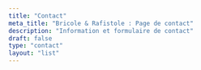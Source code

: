 ```yaml
---
title: "Contact"
meta_title: "Bricole & Rafistole : Page de contact"
description: "Information et formulaire de contact"
draft: false
type: "contact"
layout: "list"
---
```


